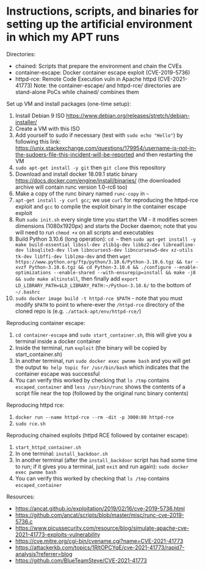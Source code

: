 # Instructions, scripts, and binaries for setting up the artificial environment in which my APT runs

Directories:

- chained: Scripts that prepare the environment and chain the CVEs
- container-escape: Docker container escape exploit (CVE-2019-5736)
- httpd-rce: Remote Code Execution vuln in Apache httpd (CVE-2021-41773)
  Note: the container-escape/ and httpd-rce/ directories are stand-alone PoCs while chained/ combines them

Set up VM and install packages (one-time setup):

1. Install Debian 9 ISO https://www.debian.org/releases/stretch/debian-installer/
2. Create a VM with this ISO
3. Add yourself to sudo if necessary (test with `sudo echo "Hello"`) by following this link: https://unix.stackexchange.com/questions/179954/username-is-not-in-the-sudoers-file-this-incident-will-be-reported and then restarting the VM
4. `sudo apt-get install -y git` then `git clone` this repository
5. Download and install docker 18.09.1 static binary https://docs.docker.com/engine/install/binaries/ (the downloaded archive will contain runc version 1.0-rc6 too)
6. Make a copy of the runc binary named `runc-copy` in `~`
7. `apt-get install -y curl gcc`; we use `curl` for reproducing the httpd-rce exploit and `gcc` to compile the exploit binary in the container escape exploit
8. Run `sudo init.sh` every single time you start the VM - it modifies screen dimensions (1080x1920px) and starts the Docker daemon; note that you will need to run `chmod +x` on all scripts and executables
9. Build Python 3.10.6 (long operation):
   `cd ~` then `sudo apt-get install -y make build-essential libssl-dev zlib1g-dev libbz2-dev libreadline-dev libsqlite3-dev llvm libncurses5-dev libncursesw5-dev xz-utils tk-dev libffi-dev liblzma-dev` and then
   `wget https://www.python.org/ftp/python/3.10.6/Python-3.10.6.tgz && tar -xvzf Python-3.10.6.tgz && cd Python-3.10.6 && ./configure --enable-optimizations --enable-shared --with-ensurepip=install && make -j8 && sudo make altinstall`, then finally add `export LD_LIBRARY_PATH=$LD_LIBRARY_PATH:~/Python-3.10.6/` to the bottom of `~/.bashrc`
10. `sudo docker image build -t httpd-rce $PATH` - note that you must modify `$PATH` to point to where-ever the `/httpd-rce` directory of the cloned repo is (e.g. `./attack-apt/env/httpd-rce/`)

Reproducing container escape:

1. `cd container-escape` and `sudo start_container.sh`, this will give you a terminal inside a docker container
2. Inside the terminal, run `exploit` (the binary will be copied by start_container.sh)
3. In another terminal, run `sudo docker exec pwnme bash` and you will get the output `No help topic for /usr/bin/bash` which indicates that the container escape was successful
4. You can verify this worked by checking that `ls /tmp` contains `escaped_container` and `less /usr/bin/runc` shows the contents of a script file near the top (followed by the original runc binary contents)

Reproducing httpd rce:

1. `docker run --name httpd-rce --rm -dit -p 3000:80 httpd-rce`
2. `sudo rce.sh`

Reproducing chained exploits (httpd RCE followed by container escape):

1. `start_httpd_container.sh`
2. In one terminal: `install_backdoor.sh`
3. In another terminal (after the `install_backdoor` script has had some time to run; if it gives you a terminal, just `exit` and run again): `sudo docker exec pwnme bash`
4. You can verify this worked by checking that `ls /tmp` contains `escaped_container`

Resources:

- https://ancat.github.io/exploitation/2019/02/16/cve-2019-5736.html
- https://github.com/ancat/scripts/blob/master/misc/runc-cve-2019-5736.c
- https://www.picussecurity.com/resource/blog/simulate-apache-cve-2021-41773-exploits-vulnerability
- https://cve.mitre.org/cgi-bin/cvename.cgi?name=CVE-2021-41773
- https://attackerkb.com/topics/1RltOPCYqE/cve-2021-41773/rapid7-analysis?referrer=blog
- https://github.com/BlueTeamSteve/CVE-2021-41773
